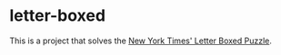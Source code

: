 # letter-boxed
This is a project that solves the [New York Times' Letter Boxed Puzzle](https://www.nytimes.com/puzzles/letter-boxed).
